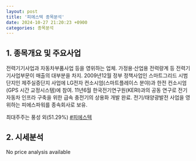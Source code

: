 ```yaml
---
layout: post
title: '피에스텍 종목분석'
date: 2024-10-27 21:20:23 +0900
categories: 종목분석
---
```


## 1. 종목개요 및 주요사업

전력기기사업과 자동차부품사업 등을 영위하는 업체. 가정용·산업용 전력량계 등 전력기기사업부문이 매출의 대부분을 차지. 2009년12월 정부 정책사업인 스마트그리드 시범단지인 제주실증단지 사업에 LG전자 컨소시엄(스마트플레이스 분야)과 한전 컨소시엄(GPS 시간 교정시스템)에 참여. 11년6월 한국전기연구원(KERI)과의 공동 연구로 전기자동차 인프라 구축을 위한 급속 충전기의 상용화 개발 완료. 전기/태양광발전 사업을 영위하는 피에스파워를 종속회사로 보유.

최대주주는 풍성 외(51.29%)
[#피에스텍](#)

## 2. 시세분석

No price analysis available
